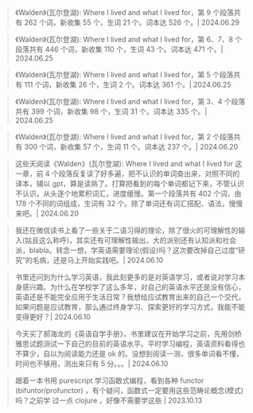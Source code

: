> 《Walden》(瓦尔登湖): Where I lived and what I lived for，第 9 个段落共有 262 个词，新收集 55 个，生词 21 个。词本达 526 个。| 2024.06.29

> 《Walden》(瓦尔登湖): Where I lived and what I lived for，第 6、7、8 个段落共有 446 个词，新收集 110 个，生词 43 个。词本达 471 个。| 2024.06.25

> 《Walden》(瓦尔登湖): Where I lived and what I lived for，第 5 个段落共有 111 个词，新收集 26 个，生词 2 个。词本达 361 个。| 2024.06.25

> 《Walden》(瓦尔登湖): Where I lived and what I lived for，第 3、4 个段落共有 399 个词，新收集 98 个，生词 31 个。词本达 335 个。| 2024.06.25

> 《Walden》(瓦尔登湖): Where I lived and what I lived for，第 2 个段落共有 300 个词，新收集 57 个，生词 11 个。词本达 237 个。| 2024.06.20

> 这些天阅读《Walden》(瓦尔登湖): Where I lived and what I lived for 这一章，前 4 个段落反复读了好多遍，把不认识的单词查出来，对照不同的译本，辅以 gpt，算是读熟了。打算把看到的每个单词都记下来，不管认识不认识，从头逐个地累积词汇，进度缓慢。第一个段落共有 402 个词，由 178 个不同的词组成，生词有 32 个。除了单词还有词汇搭配、语法，慢慢来吧。| 2024.06.20

> 我还在微信读书上看了一些关于二语习得的理论，除了很火的可理解性的输入(姑且这么称呼)，其实还有可理解性输出，大的派别还有认知派和社会派，blabla。转念一想，学英语需要理论(假设)吗？这次要改掉自己过度“研究”的毛病，还是马上开始实践吧。| 2024.06.10

> 书里还问到为什么学习英语，我此刻更多的是对英语学习，或者说对学习本身感兴趣。为什么在学校学了这么多年，对自己的英语水平还是没有信心，英语还是不能完全应用于生活日常？我想给应试教育出来的自己一个交代，如果问题是应试教育，那么通过终身学习、探索更好的学习方式，我能不能变得更好？| 2024.06.10

> 今天买了郝海龙的《英语自学手册》，书里建议在开始学习之前，先用剑桥雅思试题测试一下自己的目前的英语水平。平时学习编程，英语资料看得也不算少，自以为阅读能力还是 ok 的。没想到阅读一测，很多单词看不懂，时间也不够用，测出来只有 5 分。。。| 2024.06.10

> 跟着一本书用 purescript 学习函数式编程，看到各种 functor (bifuntor/profunctor) ，有个疑问，函数式一定要用这些范畴论概念(模式)吗？之前学 过一点 clojure ，好像不需要学这些 | 2023.10.13

